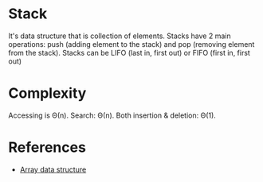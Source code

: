 Stack
=====

It's data structure that is collection of elements. Stacks have 2 main operations: push (adding element to the stack)
and pop (removing element from the stack). Stacks can be LIFO (last in, first out) or FIFO (first in, first out)

# Complexity

Accessing is Θ(n). Search: Θ(n). Both insertion & deletion: Θ(1).

# References

* [Array data structure](https://en.wikipedia.org/wiki/Array_data_structure)
